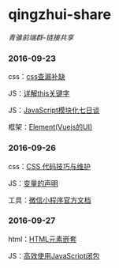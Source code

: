 # qingzhui-share
*青骓前端群-链接共享*

### 2016-09-23

css：[css查漏补缺](https://segmentfault.com/a/1190000006242814)

JS：[详解this关键字](http://www.cnblogs.com/Wayou/p/all-this.html#home)

JS：[JavaScript模块化七日谈](http://huangxuan.me/js-module-7day/#/)

框架：[Element(Vuejs的UI)](http://element.eleme.io/#/)

### 2016-09-26

css：[CSS 代码技巧与维护](http://www.zcfy.cc/article/css-coding-techniques-x2605-mozilla-hacks-8211-the-web-developer-blog-1244.html)

JS：[变量的声明](http://www.zcfy.cc/article/quick-tip-how-to-declare-variables-in-javascript-1278.html)

工具：[微信小程序官方文档](https://mp.weixin.qq.com/debug/wxadoc/dev/)


### 2016-09-27

html：[HTML元素嵌套](http://www.smallni.com/element-nesting)

JS：[高效使用JavaScript闭包](http://www.ibm.com/developerworks/cn/web/wa-use-javascript-closures-efficiently/index.html)



